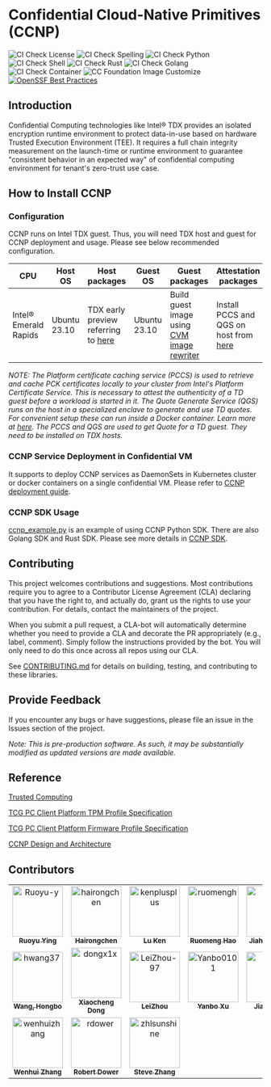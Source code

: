 # Confidential Cloud-Native Primitives (CCNP)

![CI Check License](https://github.com/intel/confidential-cloud-native-primitives/actions/workflows/pr-license-python.yaml/badge.svg)
![CI Check Spelling](https://github.com/intel/confidential-cloud-native-primitives/actions/workflows/pr-doclint.yaml/badge.svg)
![CI Check Python](https://github.com/intel/confidential-cloud-native-primitives/actions/workflows/pr-pylint.yaml/badge.svg)
![CI Check Shell](https://github.com/intel/confidential-cloud-native-primitives/actions/workflows/pr-shell-check.yaml/badge.svg)
![CI Check Rust](https://github.com/intel/confidential-cloud-native-primitives/actions/workflows/pr-check-rust.yaml/badge.svg)
![CI Check Golang](https://github.com/intel/confidential-cloud-native-primitives/actions/workflows/pr-golang-check.yaml/badge.svg)
![CI Check Container](https://github.com/intel/confidential-cloud-native-primitives/actions/workflows/pr-container-check.yaml/badge.svg)
![CC Foundation Image Customize](https://github.com/intel/confidential-cloud-native-primitives/actions/workflows/image-rewriter.yaml/badge.svg)
[![OpenSSF Best Practices](https://www.bestpractices.dev/projects/8325/badge)](https://www.bestpractices.dev/projects/8325)

## Introduction

Confidential Computing technologies like Intel® TDX provides an isolated encryption runtime
environment to protect data-in-use based on hardware Trusted Execution Environment (TEE).
It requires a full chain integrity measurement on the launch-time or runtime environment
to guarantee "consistent behavior in an expected way" of confidential
computing environment for tenant's zero-trust use case.


## How to Install CCNP

### Configuration

CCNP runs on Intel TDX guest. Thus, you will need TDX host and guest for CCNP deployment and usage. Please see below recommended configuration. 

|  CPU | Host OS  | Host packages  | Guest OS  | Guest packages  | Attestation packages |
|---|---|---|---|---|---|
|  Intel® Emerald Rapids | Ubuntu 23.10| TDX early preview referring to [here](https://github.com/canonical/tdx) | Ubuntu 23.10 | Build guest image using [CVM image rewriter](/tools/cvm-image-rewriter/README.md) | Install PCCS and QGS on host from [here](https://download.01.org/intel-sgx/sgx-dcap/1.20/linux/distro/ubuntu23.10-server/)

_NOTE: The Platform certificate caching service (PCCS) is used to retrieve and cache PCK certificates locally to your cluster from Intel's Platform Certificate Service. This is necessary to attest the authenticity of a TD guest before a workload is started in it. The Quote Generate Service (QGS) runs on the host in a specialized enclave to generate and use TD quotes. For convenient setup these can run inside a Docker container. Learn more at [here]( https://download.01.org/intel-sgx/sgx-dcap/1.17/linux/docs/Intel_TDX_DCAP_Quoting_Library_API.pdf). The PCCS and QGS are used to get Quote for a TD guest. They need to be installed on TDX hosts._

### CCNP Service Deployment in Confidential VM

It supports to deploy CCNP services as DaemonSets in Kubernetes cluster or docker containers on a single confidential VM. Please refer to [CCNP deployment guide](deployment/README.md).

### CCNP SDK Usage

[ccnp_example.py](/container/ccnp-example/ccnp_example.py) is an example of using CCNP Python SDK. There are also Golang SDK and Rust SDK. Please see more details in [CCNP SDK](https://intel.github.io/confidential-cloud-native-primitives/_rst/modules.html#ccnp-sdk).


## Contributing

This project welcomes contributions and suggestions. Most contributions require
you to agree to a Contributor License Agreement (CLA) declaring that you have the
right to, and actually do, grant us the rights to use your contribution. For details,
contact the maintainers of the project.

When you submit a pull request, a CLA-bot will automatically determine whether you
need to provide a CLA and decorate the PR appropriately (e.g., label, comment).
Simply follow the instructions provided by the bot. You will only need to do this
once across all repos using our CLA.

See [CONTRIBUTING.md](CONTRIBUTING.md) for details on building, testing, and contributing
to these libraries.

## Provide Feedback

If you encounter any bugs or have suggestions, please file an issue in the Issues
section of the project.

_Note: This is pre-production software. As such, it may be substantially modified as updated versions are made available._

## Reference

[Trusted Computing](https://en.wikipedia.org/wiki/Trusted_Computing)

[TCG PC Client Platform TPM Profile Specification](https://trustedcomputinggroup.org/resource/pc-client-platform-tpm-profile-ptp-specification/)

[TCG PC Client Platform Firmware Profile Specification](https://trustedcomputinggroup.org/resource/pc-client-specific-platform-firmware-profile-specification/)

[CCNP Design and Architecture](https://intel.github.io/confidential-cloud-native-primitives/)

## Contributors

<!-- spell-checker: disable -->

<!-- readme: contributors -start -->
<table>
<tr>
    <td align="center">
        <a href="https://github.com/Ruoyu-y">
            <img src="https://avatars.githubusercontent.com/u/70305231?v=4" width="100;" alt="Ruoyu-y"/>
            <br />
            <sub><b>Ruoyu Ying</b></sub>
        </a>
    </td>
    <td align="center">
        <a href="https://github.com/hairongchen">
            <img src="https://avatars.githubusercontent.com/u/105473940?v=4" width="100;" alt="hairongchen"/>
            <br />
            <sub><b>Hairongchen</b></sub>
        </a>
    </td>
    <td align="center">
        <a href="https://github.com/kenplusplus">
            <img src="https://avatars.githubusercontent.com/u/31843217?v=4" width="100;" alt="kenplusplus"/>
            <br />
            <sub><b>Lu Ken</b></sub>
        </a>
    </td>
    <td align="center">
        <a href="https://github.com/ruomengh">
            <img src="https://avatars.githubusercontent.com/u/90233733?v=4" width="100;" alt="ruomengh"/>
            <br />
            <sub><b>Ruomeng Hao</b></sub>
        </a>
    </td>
    <td align="center">
        <a href="https://github.com/hjh189">
            <img src="https://avatars.githubusercontent.com/u/88485603?v=4" width="100;" alt="hjh189"/>
            <br />
            <sub><b>Jiahao  Huang</b></sub>
        </a>
    </td>
    <td align="center">
        <a href="https://github.com/HaokunX-intel">
            <img src="https://avatars.githubusercontent.com/u/108452001?v=4" width="100;" alt="HaokunX-intel"/>
            <br />
            <sub><b>Haokun Xing</b></sub>
        </a>
    </td></tr>
<tr>
    <td align="center">
        <a href="https://github.com/hwang37">
            <img src="https://avatars.githubusercontent.com/u/36193324?v=4" width="100;" alt="hwang37"/>
            <br />
            <sub><b>Wang, Hongbo</b></sub>
        </a>
    </td>
    <td align="center">
        <a href="https://github.com/dongx1x">
            <img src="https://avatars.githubusercontent.com/u/34326010?v=4" width="100;" alt="dongx1x"/>
            <br />
            <sub><b>Xiaocheng Dong</b></sub>
        </a>
    </td>
    <td align="center">
        <a href="https://github.com/LeiZhou-97">
            <img src="https://avatars.githubusercontent.com/u/102779531?v=4" width="100;" alt="LeiZhou-97"/>
            <br />
            <sub><b>LeiZhou</b></sub>
        </a>
    </td>
    <td align="center">
        <a href="https://github.com/Yanbo0101">
            <img src="https://avatars.githubusercontent.com/u/110962880?v=4" width="100;" alt="Yanbo0101"/>
            <br />
            <sub><b>Yanbo Xu</b></sub>
        </a>
    </td>
    <td align="center">
        <a href="https://github.com/jialeif">
            <img src="https://avatars.githubusercontent.com/u/88661406?v=4" width="100;" alt="jialeif"/>
            <br />
            <sub><b>Jialei Feng</b></sub>
        </a>
    </td>
    <td align="center">
        <a href="https://github.com/jiere">
            <img src="https://avatars.githubusercontent.com/u/6448681?v=4" width="100;" alt="jiere"/>
            <br />
            <sub><b>Jie Ren</b></sub>
        </a>
    </td></tr>
<tr>
    <td align="center">
        <a href="https://github.com/wenhuizhang">
            <img src="https://avatars.githubusercontent.com/u/2313277?v=4" width="100;" alt="wenhuizhang"/>
            <br />
            <sub><b>Wenhui Zhang</b></sub>
        </a>
    </td>
    <td align="center">
        <a href="https://github.com/rdower">
            <img src="https://avatars.githubusercontent.com/u/15023397?v=4" width="100;" alt="rdower"/>
            <br />
            <sub><b>Robert Dower</b></sub>
        </a>
    </td>
    <td align="center">
        <a href="https://github.com/zhlsunshine">
            <img src="https://avatars.githubusercontent.com/u/4101246?v=4" width="100;" alt="zhlsunshine"/>
            <br />
            <sub><b>Steve Zhang</b></sub>
        </a>
    </td></tr>
</table>
<!-- readme: contributors -end -->

<!-- spell-checker: enable -->
